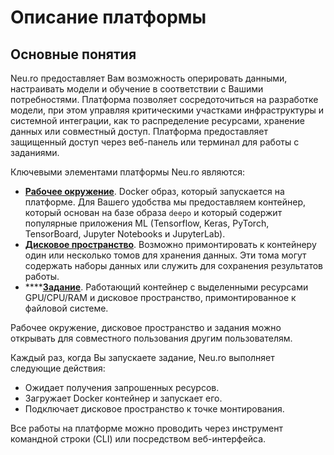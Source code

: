 # Описание платформы

## Основные понятия

Neu.ro предоставляет Вам возможность оперировать данными, настраивать модели и обучение в соответствии с Вашими потребностями. Платформа позволяет сосредоточиться на разработке модели, при этом управляя критическими участками инфраструктуры и системной интеграции, как то распределение ресурсами, хранение данных или совместный доступ. Платформа предоставляет защищенный доступ через веб-панель или терминал для работы с заданиями.

Ключевыми элементами платформы Neu.ro являются:

* [**Рабочее окружение**](environments-docker-images.md). Docker образ, который запускается на платформе. Для Вашего удобства мы предоставляем контейнер, который основан на базе образа `deepo` и который содержит популярные приложения ML \(Tensorflow, Keras, PyTorch, TensorBoard, Jupyter Notebooks и JupyterLab\).
* [**Дисковое пространство**](storage.md). Возможно примонтировать к контейнеру один или несколько томов для хранения данных. Эти тома могут содержать наборы данных или служить для сохранения результатов работы.
* \*\*\*\*[**Задание**](jobs.md). Работающий контейнер с выделенными ресурсами GPU/CPU/RAM и дисковое пространство, примонтированное к файловой системе.

Рабочее окружение, дисковое пространство и задания можно открывать для совместного пользования другим пользователям.

Каждый раз, когда Вы запускаете задание, Neu.ro выполняет следующие действия:

* Ожидает получения запрошенных ресурсов.
* Загружает Docker контейнер и запускает его.
* Подключает дисковое пространство к точке монтирования.

Все работы на платформе можно проводить через инструмент командной строки \(CLI\) или посредством веб-интерфейса.

